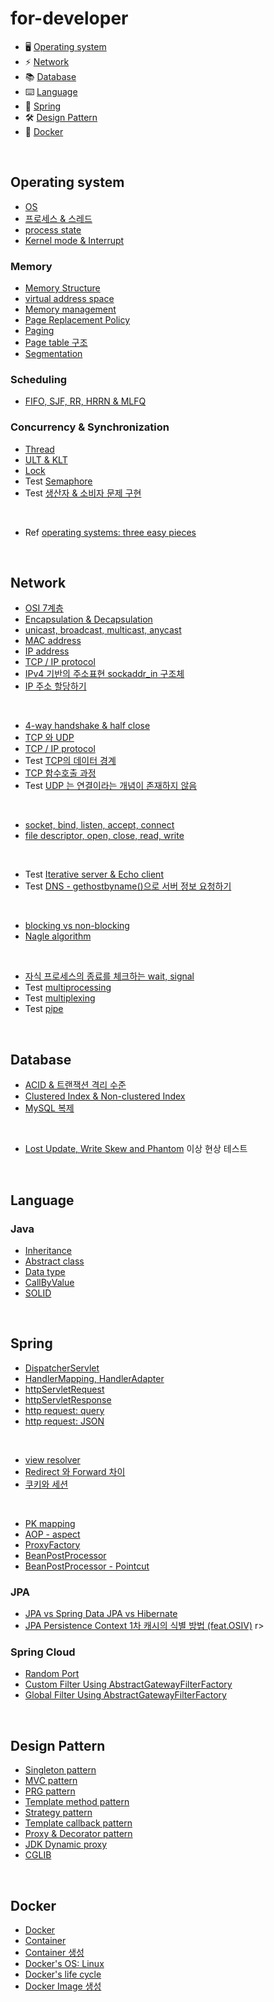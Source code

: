 # for-developer

- 🖥 [Operating system](#operating-system)
- ⚡️ [Network](#network)
- 📚 [Database](#database)
- ⌨️ [Language](#language)
- 🌱 [Spring](#spring)
- 🛠 [Design Pattern](#design-pattern)
- 🐳 [Docker](#docker)

<br>

## Operating system

- [OS](https://github.com/nayoung238/for-me/blob/main/operating-system/docs/operating_system.md)
- [프로세스 & 스레드](https://github.com/nayoung238/for-me/blob/main/operating-system/docs/process_and_thread.md)
- [process state](https://github.com/nayoung238/for-me/blob/main/operating-system/docs/process_state.md)
- [Kernel mode & Interrupt](https://github.com/nayoung238/for-me/blob/main/operating-system/docs/interrupt.md)

### Memory

- [Memory Structure](https://github.com/nayoung238/for-me/blob/main/operating-system/docs/memory_structure.md)
- [virtual address space](https://github.com/nayoung8142/for-developer/blob/master/Operating-system/virtual_address_space.md)
- [Memory management](https://github.com/nayoung238/for-me/blob/main/operating-system/docs/memory_management.md)
- [Page Replacement Policy](https://github.com/nayoung238/for-me/blob/main/operating-system/docs/page_replacement_policy.md)
- [Paging](https://github.com/nayoung238/for-me/blob/main/operating-system/docs/paging.md)
- [Page table 구조](https://github.com/nayoung238/for-me/blob/main/operating-system/docs/page_table_structure.md)
- [Segmentation](https://github.com/nayoung238/for-me/blob/main/operating-system/docs/segmentation.md)

### Scheduling

- [FIFO, SJF, RR, HRRN & MLFQ](https://github.com/nayoung238/for-me/blob/main/operating-system/docs/scheduling.md)

### Concurrency & Synchronization

- [Thread](https://github.com/nayoung238/for-me/blob/main/operating-system/docs/thread.md)
- [ULT & KLT](https://github.com/nayoung238/for-me/blob/main/operating-system/docs/ult_and_klt.md)
- [Lock](https://github.com/nayoung238/for-me/blob/main/operating-system/docs/lock.md)
- Test [Semaphore](https://github.com/nayoung238/for-me/blob/main/operating-system/docs/semaphore.md)
- Test [생산자 & 소비자 문제 구현](https://github.com/nayoung238/for-me/blob/main/operating-system/docs/producer_consumer_problem.md)
<br>

- Ref [operating systems: three easy pieces](https://pages.cs.wisc.edu/~remzi/OSTEP/)

<br>

## Network

- [OSI 7계층](https://github.com/nayoung238/for-me/blob/main/network/docs/osi-7-layer.md)
- [Encapsulation & Decapsulation](https://github.com/nayoung238/for-me/blob/main/network/docs/encapsulation.md)
- [unicast, broadcast, multicast, anycast](https://github.com/nayoung238/for-me/blob/main/network/docs/unicast_BUM_traffic.md)
- [MAC address](https://github.com/nayoung238/for-me/blob/main/network/docs/MAC-address.md)
- [IP address](https://github.com/nayoung238/for-me/blob/main/network/docs/IP-address.md)
- [TCP / IP protocol](https://github.com/nayoung238/for-me/blob/main/network/docs/TCP-IP-protocol.md)
- [IPv4 기반의 주소표현 sockaddr_in 구조체](https://github.com/nayoung238/for-me/blob/main/network/docs/sockaddr.md)
- [IP 주소 할당하기](https://github.com/nayoung238/for-me/blob/main/network/docs/allocate-ip.md)
<br>

- [4-way handshake & half close](https://github.com/nayoung238/for-me/blob/main/network/docs/4-way-handshake.md)
- [TCP 와 UDP](https://github.com/nayoung238/for-me/blob/main/network/docs/TCP-VS-UDP.md)
- [TCP / IP protocol](https://github.com/nayoung238/for-me/blob/main/network/docs/TCP-IP-protocol.md)
- Test [TCP의 데이터 경계](https://github.com/nayoung238/for-me/blob/main/network/docs/boundary-of-tcp-transmission-data.md)
- [TCP 함수호출 과정](https://github.com/nayoung238/for-me/blob/main/network/docs/TCP-system-call.md)
- Test [UDP 는 연결이라는 개념이 존재하지 않음](https://github.com/nayoung238/for-me/blob/main/network/docs/UDP-system-call.md)
<br>

- [socket, bind, listen, accept, connect](https://github.com/nayoung238/for-me/blob/main/network/docs/socket.md)
- [file descriptor, open, close, read, write](https://github.com/nayoung238/for-me/blob/main/network/docs/file-descriptor.md)
<br>

- Test [Iterative server & Echo client](https://github.com/nayoung238/for-me/blob/main/network/docs/iterative-server-and-echo-client.md)
- Test [DNS - gethostbyname()으로 서버 정보 요청하기](https://github.com/nayoung238/for-me/blob/main/network/docs/dns.md)
<br>

- [blocking vs non-blocking](https://github.com/nayoung238/for-me/blob/main/network/docs/blocking-vs-non-blocking.md)
- [Nagle algorithm](https://github.com/nayoung238/for-me/blob/main/network/docs/nagle-algorithm.md)
<br>

- [자식 프로세스의 종료를 체크하는 wait, signal](https://github.com/nayoung238/for-me/blob/main/network/docs/zombie-check.md)
- Test [multiprocessing](https://github.com/nayoung238/for-me/blob/main/network/docs/multiprocess.md)
- Test [multiplexing](https://github.com/nayoung238/for-me/blob/main/network/docs/multiplexing.md)
- Test [pipe](https://github.com/nayoung238/for-me/blob/main/network/docs/pipe.md)

<br>

## Database

- [ACID & 트랜잭션 격리 수준](https://github.com/nayoung238/for-me/blob/main/database/docs/acid_transaction_isolation_level.md)
- [Clustered Index & Non-clustered Index](https://github.com/nayoung238/for-me/blob/main/database/docs/clustered_index_and_nonclustered_index.md)
- [MySQL 복제](https://github.com/nayoung238/for-me/blob/main/database/docs/replication.md)
<br>

- [Lost Update, Write Skew and Phantom](https://medium.com/@nayoung238/lost-update-write-skew-and-phantom-test-aa31887fdfb2) 이상 현상 테스트

<br>

## Language

### Java

- [Inheritance](https://github.com/nayoung238/for-me/blob/main/java/docs/Inheritance.md)
- [Abstract class](https://github.com/nayoung238/for-me/blob/main/java/docs/AbstractClass.md)
- [Data type](https://github.com/nayoung238/for-me/blob/main/java/docs/DataType.md)
- [CallByValue](https://github.com/nayoung238/for-me/blob/main/java/docs/CallByValue.md)
- [SOLID](https://github.com/nayoung238/for-me/blob/main/java/docs/SOLID.md)

<br>

## Spring

- [DispatcherServlet](https://github.com/nayoung238/for-me/blob/main/spring/docs/dispatcher_servlet.md)
- [HandlerMapping, HandlerAdapter](https://github.com/nayoung238/for-me/blob/main/spring/docs/handler_mapping_and_adapter.md)
- [httpServletRequest](https://github.com/nayoung238/for-me/blob/main/spring/docs/http_servlet_request.md)
- [httpServletResponse](https://github.com/nayoung238/for-me/blob/main/spring/docs/http_servlet_response.md)
- [http request: query](https://github.com/nayoung238/for-me/blob/main/spring/docs/http_request_query.md)
- [http request: JSON](https://github.com/nayoung238/for-me/blob/main/spring/docs/http_request_json.md)

<br>

- [view resolver](https://github.com/nayoung238/for-me/blob/main/spring/docs/view_resolver.md)
- [Redirect 와 Forward 차이](https://github.com/nayoung238/for-me/blob/main/spring/docs/redirect_forward.md)
- [쿠키와 세션](https://github.com/nayoung238/for-me/blob/main/spring/docs/cookie_and_session.md)

<br>

- [PK mapping](https://github.com/nayoung238/for-me/blob/main/spring/docs/pk_mapping.md)
- [AOP - aspect](https://github.com/nayoung238/for-me/blob/main/spring/docs/aop_aspect.md)
- [ProxyFactory](https://github.com/nayoung238/for-me/blob/main/spring/docs/proxy_factory.md)
- [BeanPostProcessor](https://github.com/nayoung238/for-me/blob/main/spring/docs/bean_post_processor.md)
- [BeanPostProcessor - Pointcut](https://github.com/nayoung238/for-me/blob/main/spring/docs/bean_post_processor_pointcut.md)

### JPA

- [JPA vs Spring Data JPA vs Hibernate](https://medium.com/@nayoung238/jpa-vs-spring-data-jpa-vs-hibernate-5657f21f2e18)
- [JPA Persistence Context 1차 캐시의 식별 방법 (feat.OSIV)](https://medium.com/@nayoung238/jpa-persistence-context%EC%97%90%EC%84%9C-entity-%EC%8B%9D%EB%B3%84-%EB%B0%A9%EB%B2%95-feat-osiv-d6b85bb53713)
r>

### Spring Cloud

- [Random Port](https://github.com/nayoung238/for-me/blob/main/spring/docs/random_port.md)
- [Custom Filter Using AbstractGatewayFilterFactory](https://github.com/nayoung238/for-me/blob/main/spring/docs/custom_filter.md)
- [Global Filter Using AbstractGatewayFilterFactory](https://github.com/nayoung238/for-me/blob/main/spring/docs/global_filter.md)

<br>

## Design Pattern

- [Singleton pattern](https://github.com/nayoung238/for-me/blob/main/design-pattern/docs/singleton_pattern.md)
- [MVC pattern](https://github.com/nayoung238/for-me/blob/main/design-pattern/docs/spring_mvc.md)
- [PRG pattern](https://github.com/nayoung238/for-me/blob/main/design-pattern/docs/post_redirect_get_pattern.md)
- [Template method pattern](https://github.com/nayoung238/for-me/blob/main/design-pattern/docs/template_method_pattern.md)
- [Strategy pattern](https://github.com/nayoung238/for-me/blob/main/design-pattern/docs/strategy_pattern.md)
- [Template callback pattern](https://github.com/nayoung238/for-me/blob/main/design-pattern/docs/template_callback_pattern.md)
- [Proxy & Decorator pattern](https://github.com/nayoung238/for-me/blob/main/design-pattern/docs/proxy_and_decorator_pattern.md)
- [JDK Dynamic proxy](https://github.com/nayoung238/for-me/blob/main/design-pattern/docs/JDK_dynamic_proxy.md)
- [CGLIB](https://github.com/nayoung238/for-me/blob/main/design-pattern/docs/CGLIB.md)

<br>

## Docker

- [Docker](https://github.com/nayoung238/for-me/blob/main/docker/docs/what_is_docker.md)
- [Container](https://github.com/nayoung238/for-me/blob/main/docker/docs/what_is_container.md)
- [Container 생성](https://github.com/nayoung238/for-me/blob/main/docker/docs/create_container.md)
- [Docker's OS: Linux](https://github.com/nayoung238/for-me/blob/main/docker/docs/docker_os_linux.md)
- [Docker's life cycle](https://github.com/nayoung238/for-me/blob/main/docker/docs/docker_life_cycle.md)
- [Docker Image 생성](https://github.com/nayoung238/for-me/blob/main/docker/docs/create_docker_image.md)
